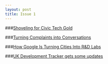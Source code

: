 ```yaml
---
layout: post
title: Issue 1
---
```



###[Shoveling for Civic Tech Gold](http://civichall.org/civicist/shoveling-for-civic-tech-gold/)


###[Turning Complaints into Conversations](https://medium.com/fixer-stories/how-can-cities-turn-complaints-into-conversations-68458e88f0c6#.f9ye7b8n0)


###[How Google Is Turning Cities Into R&D Labs](http://www.fastcodesign.com/3056964/design-moves/how-google-is-turning-cities-into-rd-labs)

###[UK Development Tracker gets some updates](https://medium.com/@johnthegeo/a-different-development-tracker-fd7eddefcf32#.9xlz6heu3)
